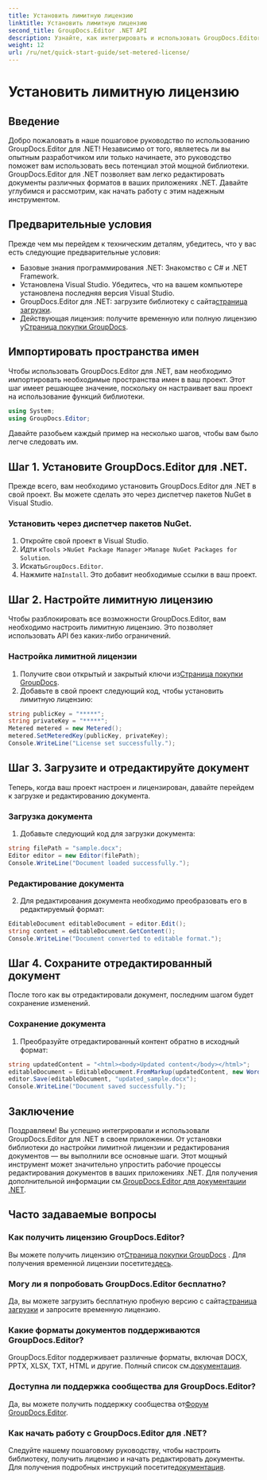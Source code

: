 ```yaml
---
title: Установить лимитную лицензию
linktitle: Установить лимитную лицензию
second_title: GroupDocs.Editor .NET API
description: Узнайте, как интегрировать и использовать GroupDocs.Editor для .NET, с помощью нашего подробного руководства. Разблокируйте мощные функции редактирования документов в своих приложениях .NET.
weight: 12
url: /ru/net/quick-start-guide/set-metered-license/
---
```


# Установить лимитную лицензию

## Введение
Добро пожаловать в наше пошаговое руководство по использованию GroupDocs.Editor для .NET! Независимо от того, являетесь ли вы опытным разработчиком или только начинаете, это руководство поможет вам использовать весь потенциал этой мощной библиотеки. GroupDocs.Editor для .NET позволяет вам легко редактировать документы различных форматов в ваших приложениях .NET. Давайте углубимся и рассмотрим, как начать работу с этим надежным инструментом.
## Предварительные условия
Прежде чем мы перейдем к техническим деталям, убедитесь, что у вас есть следующие предварительные условия:
- Базовые знания программирования .NET: Знакомство с C# и .NET Framework.
- Установлена Visual Studio. Убедитесь, что на вашем компьютере установлена последняя версия Visual Studio.
-  GroupDocs.Editor для .NET: загрузите библиотеку с сайта[страница загрузки](https://releases.groupdocs.com/editor/net/).
-  Действующая лицензия: получите временную или полную лицензию у[Страница покупки GroupDocs](https://purchase.groupdocs.com/temporary-license/).
## Импортировать пространства имен
Чтобы использовать GroupDocs.Editor для .NET, вам необходимо импортировать необходимые пространства имен в ваш проект. Этот шаг имеет решающее значение, поскольку он настраивает ваш проект на использование функций библиотеки.
```csharp
using System;
using GroupDocs.Editor;
```
Давайте разобьем каждый пример на несколько шагов, чтобы вам было легче следовать им.
## Шаг 1. Установите GroupDocs.Editor для .NET.
Прежде всего, вам необходимо установить GroupDocs.Editor для .NET в свой проект. Вы можете сделать это через диспетчер пакетов NuGet в Visual Studio.
### Установить через диспетчер пакетов NuGet.
1. Откройте свой проект в Visual Studio.
2.  Идти к`Tools` >`NuGet Package Manager` >`Manage NuGet Packages for Solution`.
3.  Искать`GroupDocs.Editor`.
4.  Нажмите на`Install`.
Это добавит необходимые ссылки в ваш проект.
## Шаг 2. Настройте лимитную лицензию
Чтобы разблокировать все возможности GroupDocs.Editor, вам необходимо настроить лимитную лицензию. Это позволяет использовать API без каких-либо ограничений.
### Настройка лимитной лицензии
1.  Получите свои открытый и закрытый ключи из[Страница покупки GroupDocs](https://purchase.groupdocs.com/temporary-license/).
2. Добавьте в свой проект следующий код, чтобы установить лимитную лицензию:
```csharp
string publicKey = "*****";
string privateKey = "*****";
Metered metered = new Metered();
metered.SetMeteredKey(publicKey, privateKey);
Console.WriteLine("License set successfully.");
```
## Шаг 3. Загрузите и отредактируйте документ
Теперь, когда ваш проект настроен и лицензирован, давайте перейдем к загрузке и редактированию документа.
### Загрузка документа
1. Добавьте следующий код для загрузки документа:
```csharp
string filePath = "sample.docx";
Editor editor = new Editor(filePath);
Console.WriteLine("Document loaded successfully.");
```
### Редактирование документа
2. Для редактирования документа необходимо преобразовать его в редактируемый формат:
```csharp
EditableDocument editableDocument = editor.Edit();
string content = editableDocument.GetContent();
Console.WriteLine("Document converted to editable format.");
```
## Шаг 4. Сохраните отредактированный документ
После того как вы отредактировали документ, последним шагом будет сохранение изменений.
### Сохранение документа
1. Преобразуйте отредактированный контент обратно в исходный формат:
```csharp
string updatedContent = "<html><body>Updated content</body></html>";
editableDocument = EditableDocument.FromMarkup(updatedContent, new WordProcessingSaveOptions());
editor.Save(editableDocument, "updated_sample.docx");
Console.WriteLine("Document saved successfully.");
```
## Заключение
 Поздравляем! Вы успешно интегрировали и использовали GroupDocs.Editor для .NET в своем приложении. От установки библиотеки до настройки лимитной лицензии и редактирования документов — вы выполнили все основные шаги. Этот мощный инструмент может значительно упростить рабочие процессы редактирования документов в ваших приложениях .NET. Для получения дополнительной информации см.[GroupDocs.Editor для документации .NET](https://tutorials.groupdocs.com/editor/net/).
## Часто задаваемые вопросы
### Как получить лицензию GroupDocs.Editor?
 Вы можете получить лицензию от[Страница покупки GroupDocs](https://purchase.groupdocs.com/buy) . Для получения временной лицензии посетите[здесь](https://purchase.groupdocs.com/temporary-license/).
### Могу ли я попробовать GroupDocs.Editor бесплатно?
 Да, вы можете загрузить бесплатную пробную версию с сайта[страница загрузки](https://releases.groupdocs.com/) и запросите временную лицензию.
### Какие форматы документов поддерживаются GroupDocs.Editor?
 GroupDocs.Editor поддерживает различные форматы, включая DOCX, PPTX, XLSX, TXT, HTML и другие. Полный список см.[документация](https://tutorials.groupdocs.com/editor/net/).
### Доступна ли поддержка сообщества для GroupDocs.Editor?
 Да, вы можете получить поддержку сообщества от[Форум GroupDocs.Editor](https://forum.groupdocs.com/c/editor/20).
### Как начать работу с GroupDocs.Editor для .NET?
 Следуйте нашему пошаговому руководству, чтобы настроить библиотеку, получить лицензию и начать редактировать документы. Для получения подробных инструкций посетите[документация](https://tutorials.groupdocs.com/editor/net/).